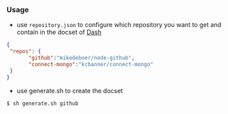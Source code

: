 ### Usage
* use `repository.json` to configure which repository you want to get and contain in the docset of [Dash](http://kapeli.com/dash)

 ```json
{
  "repos": {
        "github":"mikedeboer/node-github",
        "connect-mongo":"kcbanner/connect-mongo"
  }
}
 ```

* use generate.sh to create the docset

 ```shell
 $ sh generate.sh github
 ```
 